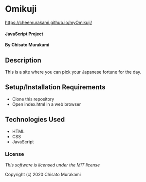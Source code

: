 # Omikuji

https://cheemurakami.github.io/myOmikuji/

#### JavaScript Project

#### By **Chisato Murakami**

## Description
This is a site where you can pick your Japanese fortune for the day.

## Setup/Installation Requirements

* Clone this repository
* Open index.html in a web browser

## Technologies Used

* HTML
* CSS
* JavaScript


### License

*This software is licensed under the MIT license*

Copyright (c) 2020 Chisato Murakami
